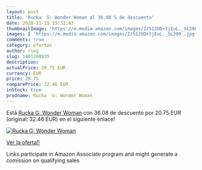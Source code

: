 ```yaml
---
layout: post
title: 'Rucka  G: Wonder Woman al 36.08 % de descuento'
date: 2020-11-15 15:33:43
thumbnailImage: 'https://m.media-amazon.com/images/I/512UD+tjEuL._SL200_.jpg'
images: [ 'https://m.media-amazon.com/images/I/512UD+tjEuL._SL200_.jpg' ]
comments: true
category: ofertas
author: ring
slug: 1401280935
description:
actualPrice: 20.75 EUR
currency: EUR
price: 20.75
comparePrice: 32.46 EUR
inStock: true
prodname: Rucka  G: Wonder Woman
---
```


Está [Rucka  G: Wonder Woman](https://www.amazon.es/dp/1401280935/?tag=tolees-21) con 36.08 de descuento por 20.75 EUR (original: 32.46 EUR) en el siguiente enlace!

[![Rucka  G: Wonder Woman](https://m.media-amazon.com/images/I/512UD+tjEuL._SL200_.jpg)](https://www.amazon.es/dp/1401280935/?tag=tolees-21)

[Ver la oferta!!](https://www.amazon.es/dp/1401280935/?tag=tolees-21)

Links participate in Amazon Associate program and might generate a comission on qualifying sales


